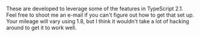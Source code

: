 These are developed to leverage some of the features in TypeScript 2.1. Feel free to shoot me an e-mail if you can't figure out how to get that set up. Your mileage will vary using 1.8, but I think it wouldn't take a lot of hacking around to get it to work well.
